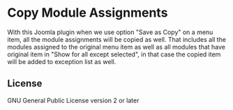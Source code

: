 # Copy Module Assignments

With this Joomla plugin when we use option "Save as Copy" on a menu item, all the module assignments will be copied as well. That includes all the modules assigned to the original menu item as well as all modules that have original item in "Show for all except selected", in that case the copied item will be added to exception list as well.

License
----

GNU General Public License version 2 or later
